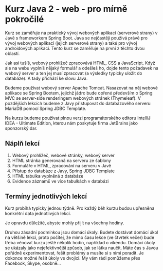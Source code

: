 Kurz Java 2 - web - pro mírně pokročilé
=======================================

Kurz se zaměřuje na praktický vývoj webových aplikací (serverové strany) v Javě s frameworkem Spring Boot. Java se
nejčastěji používá právě pro vývoj webových aplikací (jejich serverové strany) a také pro vývoj androidových
aplikací. Tento kurz se zaměřuje na první z těchto dvou oblastí.

Jak asi tušíš, webový prohlížeč zpracovává HTML, CSS a JavaScript. Když ale na webu vyplníš nějaký formulář a odešleš
ho, dojde tento požadavek na webový server a ten jej musí zpracovat (a výsledky typicky uložit do databáze). A tady
přichází ke slovu Java.

Budeme používat webový server Apache Tomcat. Nasazovat na něj webové aplikace se Spring Bootem, jejichž jádro bude
opřené především o Spring MVC se server-side renderingem webových stránek (Thymeleaf). V pozdějších lekcích budeme z
Javy přistupovat do databázového serveru MariaDB pomocí Spring JDBC Template.

Na kurzu budeme používat plnou verzi programátorského editoru IntelliJ IDEA - Ultimate Edition, kterou nám poskytuje
firma JetBrains jako sponzorský dar.

Náplň lekcí
-----------

1. Webový prohlížeč, webové stránky, webový server
1. HTML stránka generovaná na serveru ze šablony
1. Formuláře v HTML, zpracování na serveru v Javě
1. Přístup do databáze z Javy, Spring JDBC Template
1. HTML tabulka vyplněná z databáze
1. Evidence záznamů ve více tabulkách v databázi

Termíny jednotlivých lekcí
--------------------------

Kurz probíhá typicky jednou týdně. Pro každý běh kurzu budou upřesněna konkrétní data jednotlivých lekcí.

Je opravdu důležité, abyste mohly přijít na všechny hodiny.

Druhou zásadní podmínkou jsou domácí úkoly. Budete dostávat domácí úkol na většině lekcí, proto počítej, že mimo času
lekce (ve čtvrtek večer) bude třeba věnovat kurzu ještě několik hodin, například o víkendu. Domácí úkoly se ukázaly jako
nejefektivnější způsob, jak se látku naučit. Máte čas s Javou pořádně experimentovat, řešit problémy a musíte si s nimi
poradit. Je dokonce možné řešit úkoly ve dvojici. My vám rádi pomůžeme přes Facebook, Skype, osobně...
